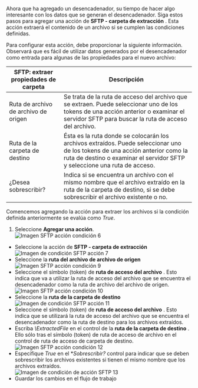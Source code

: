Ahora que ha agregado un desencadenador, su tiempo de hacer algo interesante con los datos que se generan el desencadenador. Siga estos pasos para agregar una acción de **SFTP - carpeta de extracción** . Esta acción extraerá el contenido de un archivo si se cumplen las condiciones definidas. 

Para configurar esta acción, debe proporcionar la siguiente información. Observará que es fácil de utilizar datos generados por el desencadenador como entrada para algunas de las propiedades para el nuevo archivo:

|SFTP: extraer propiedades de carpeta|Descripción|
|---|---|
|Ruta de archivo de archivo de origen|Se trata de la ruta de acceso del archivo que se extraen. Puede seleccionar uno de los tokens de una acción anterior o examinar el servidor SFTP para buscar la ruta de acceso del archivo.|
|Ruta de la carpeta de destino|Ésta es la ruta donde se colocarán los archivos extraídos. Puede seleccionar uno de los tokens de una acción anterior como la ruta de destino o examinar el servidor SFTP y seleccione una ruta de acceso.|
|¿Desea sobrescribir?|Indica si se encuentra un archivo con el mismo nombre que el archivo extraído en la ruta de la carpeta de destino, si se debe sobrescribir el archivo existente o no.|

Comencemos agregando la acción para extraer los archivos si la condición definida anteriormente se evalúa como *True*. 

1. Seleccione **Agregar una acción**.        
![Imagen SFTP acción condición 6](./media/connectors-create-api-sftp/condition-6.png)   
- Seleccione la acción de **SFTP - carpeta de extracción**      
![Imagen de condición SFTP acción 7](./media/connectors-create-api-sftp/condition-7.png)   
- Seleccione la **ruta del archivo de archivo de origen**              
![Imagen SFTP acción condición 9](./media/connectors-create-api-sftp/condition-9.png)   
- Seleccione el símbolo (token) de **ruta de acceso del archivo** . Esto indica que va a utilizar la ruta de acceso del archivo que se encuentra el desencadenador como la ruta de archivo del archivo de origen.           
![Imagen SFTP acción condición 10](./media/connectors-create-api-sftp/condition-10.png)   
- Seleccione la **ruta de la carpeta de destino**           
![Imagen de condición SFTP acción 11](./media/connectors-create-api-sftp/condition-11.png)   
- Seleccione el símbolo (token) de **ruta de acceso del archivo** . Esto indica que se utilizará la ruta de acceso del archivo que se encuentra el desencadenador como la ruta de destino para los archivos extraídos.   
- Escriba *\ExtractedFile* en el control de la **ruta de la carpeta de destino** . Ello sólo tras el símbolo (token) de ruta de acceso de archivo en el control de ruta de acceso de carpeta de destino.         
![Imagen SFTP acción condición 12](./media/connectors-create-api-sftp/condition-12.png)   
- Especifique *True* en el **Sobrescribir?* control para indicar que se deben sobrescribir los archivos existentes si tienen el mismo nombre que los archivos extraídos.      
![Imagen de condición de acción SFTP 13](./media/connectors-create-api-sftp/condition-13.png)   
- Guardar los cambios en el flujo de trabajo  
